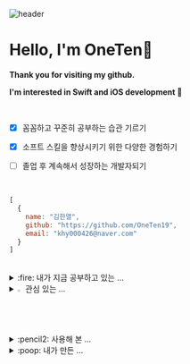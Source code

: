 ![header](https://capsule-render.vercel.app/api?type=waving&color=gradient&height=240&section=header&text=OneTen&fontSize=90&fontColor=FFFFFF&animation=twinkling)


<div align="left">   
        <h1>Hello, I'm OneTen🍎</h1>

**Thank you for visiting my github.**

**I'm interested in Swift and iOS development **

<br>

- [x] 꼼꼼하고 꾸준히 공부하는 습관 기르기
- [x] 소프트 스킬을 향상시키기 위한 다양한 경험하기
- [ ] 졸업 후 계속해서 성장하는 개발자되기


<br>

  ```javascript
  [
    {
      name: "김한열",
      github: "https://github.com/OneTen19",
      email: "khy000426@naver.com"
    }
  ]
 ```

</div>

</br>



<details>
<summary>
  :fire: 내가 지금 공부하고 있는 ... 
</summary>
   <br>

<img src="https://img.shields.io/badge/Swift-FA7343?style=Plastic&logo=swift&logoColor=white">
<img src="https://img.shields.io/badge/-SwiftUI-000000?style=Plastic-square&logo=Swift&logoColor=white"/>
<img src="https://img.shields.io/badge/-Xcode-147EFB?style=Plastic-square&logo=Xcode&logoColor=white"/>

</details>


<details>
<summary>
  <img src="https://raw.githubusercontent.com/Tarikul-Islam-Anik/Animated-Fluent-Emojis/master/Emojis/Hand%20gestures/Eyes.png" alt="Eyes" width="2%" /> 관심 있는 ... 
</summary>
   <br>

<img src="https://img.shields.io/badge/Flutter-02569B?style=Plastic&logo=flutter&logoColor=white">

</details>


<details>
        
<summary>
  :pencil2: 사용해 본 ... 
</summary>
<br>

<img src="https://img.shields.io/badge/Flutter-02569B?style=Plastic&logo=flutter&logoColor=white">
<img src="https://img.shields.io/badge/SQLite-07405E?style=Plastic&logo=sqlite&logoColor=white">
<img src="https://img.shields.io/badge/Android-3DDC84?style=Plastic&logo=android&logoColor=white">
<img src="https://img.shields.io/badge/Java-ED8B00?style=Plastic&logo=openjdk&logoColor=white">
<img src="https://img.shields.io/badge/JavaScript-F7DF1E?style=Plastic&logo=JavaScript&logoColor=white">
<img src="https://img.shields.io/badge/HTML5-E34F26?style=Plastic&logo=html5&logoColor=white">
<img src="https://img.shields.io/badge/CSS-239120?&style=Plastic&logo=css3&logoColor=white">
<img src="https://img.shields.io/badge/C-00599C?style=Plastic&logo=c&logoColor=white">

</details>


<details>
        
<summary>
  :poop: 내가 만든 ... 
</summary>

##### ABC 가계부
[<img src="https://img.shields.io/badge/Google_Play-414141?style=Plastic&logo=google-play&logoColor=white">](https://play.google.com/store/apps/details?id=com.abc_money_diary&pcampaignid=web_share) [<img src="https://img.shields.io/badge/GitHub-100000?style=Plastic&logo=github&logoColor=white">](https://github.com/OneTen19/abc_money_diary)


</details>
